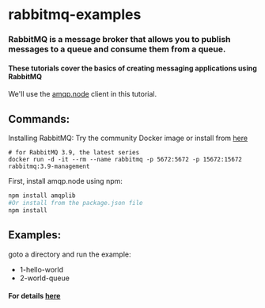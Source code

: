 # rabbitmq-examples
### RabbitMQ is a message broker that allows you to publish messages to a queue and consume them from a queue.
#### These tutorials cover the basics of creating messaging applications using RabbitMQ
 
We'll use the  [amqp.node](http://www.squaremobius.net/amqp.node) client in this tutorial.

## Commands:
Installing RabbitMQ: Try the community Docker image or install from [here](https://www.rabbitmq.com/download.html)
```
# for RabbitMQ 3.9, the latest series
docker run -d -it --rm --name rabbitmq -p 5672:5672 -p 15672:15672 rabbitmq:3.9-management
```
First, install amqp.node  using npm:
```sh
npm install amqplib
#Or install from the package.json file
npm install
```

## Examples:
goto a directory and run the example:
- 1-hello-world
- 2-world-queue


#### For details [here](https://www.rabbitmq.com/getstarted.html)
